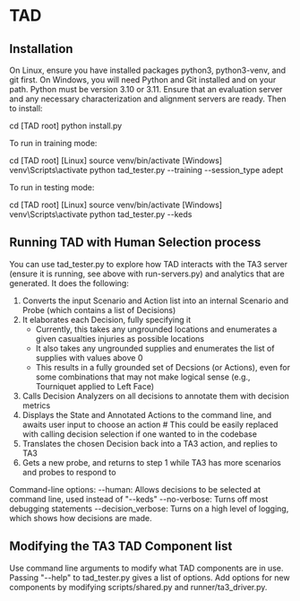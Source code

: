 # TAD

## Installation

On Linux, ensure you have installed packages python3, python3-venv, and git first. On Windows, you
will need Python and Git installed and on your path. Python must be version 3.10 or 3.11. Ensure 
that an evaluation server and any necessary characterization and alignment servers are ready. Then 
to install:

cd [TAD root]
python install.py

To run in training mode:

cd [TAD root]
[Linux] source venv/bin/activate
[Windows] venv\Scripts\activate
python tad_tester.py --training --session_type adept

To run in testing mode: 

cd [TAD root]
[Linux] source venv/bin/activate
[Windows] venv\Scripts\activate
python tad_tester.py --keds


## Running TAD with Human Selection process

You can use tad_tester.py to explore how TAD interacts with the TA3 server (ensure it is running, see above with run-servers.py) and analytics that are generated. It does the following:

1. Converts the input Scenario and Action list into an internal Scenario and Probe (which contains a list of Decisions)
2. It elaborates each Decision, fully specifying it
   * Currently, this takes any ungrounded locations and enumerates a given casualties injuries as possible locations
   * It also takes any ungrounded supplies and enumerates the list of supplies with values above 0
   * This results in a fully grounded set of Decsions (or Actions), even for some combinations that may not make logical sense (e.g., Tourniquet applied to Left Face)
3. Calls Decision Analyzers on all decisions to annotate them with decision metrics
4. Displays the State and Annotated Actions to the command line, and awaits user input to choose an action # This could be easily replaced with calling decision selection if one wanted to in the codebase
5. Translates the chosen Decision back into a TA3 action, and replies to TA3
6. Gets a new probe, and returns to step 1 while TA3 has more scenarios and probes to respond to

Command-line options:
  --human: Allows decisions to be selected at command line, used instead of "--keds"
  --no-verbose: Turns off most debugging statements
  --decision_verbose: Turns on a high level of logging, which shows how decisions are made.

## Modifying the TA3 TAD Component list

Use command line arguments to modify what TAD components are in use. Passing "--help" to tad_tester.py gives a list of options. Add options for new components by modifying scripts/shared.py and runner/ta3_driver.py.

